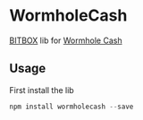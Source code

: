 # WormholeCash

[BITBOX](https://developer.bitcoin.com/bitbox.html) lib for [Wormhole Cash](http://wormhole.cash)

## Usage

First install the lib

```js
npm install wormholecash --save
```
